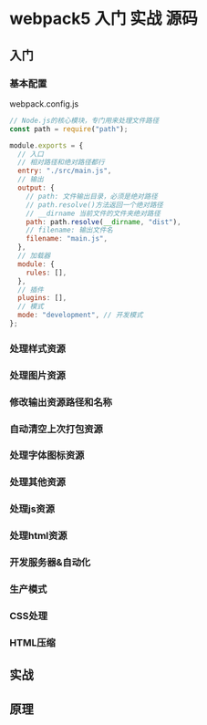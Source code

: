 # webpack5 入门 实战 源码

## 入门

### 基本配置

webpack.config.js
```js
// Node.js的核心模块，专门用来处理文件路径
const path = require("path");

module.exports = {
  // 入口
  // 相对路径和绝对路径都行
  entry: "./src/main.js",
  // 输出
  output: {
    // path: 文件输出目录，必须是绝对路径
    // path.resolve()方法返回一个绝对路径
    // __dirname 当前文件的文件夹绝对路径
    path: path.resolve(__dirname, "dist"),
    // filename: 输出文件名
    filename: "main.js",
  },
  // 加载器
  module: {
    rules: [],
  },
  // 插件
  plugins: [],
  // 模式
  mode: "development", // 开发模式
};
```
### 处理样式资源






### 处理图片资源


### 修改输出资源路径和名称


### 自动清空上次打包资源


### 处理字体图标资源


### 处理其他资源


### 处理js资源


### 处理html资源


### 开发服务器&自动化


### 生产模式


### CSS处理


### HTML压缩



## 实战



## 原理


